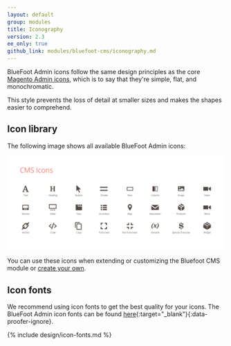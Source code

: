 ```yaml
---
layout: default
group: modules
title: Iconography
version: 2.3
ee_only: true
github_link: modules/bluefoot-cms/iconography.md
---
```


BlueFoot Admin icons follow the same design principles as the core [Magento Admin icons]({{page.baseurl}}pattern-library/graphics/iconography/iconography.html), which is to say that they're simple, flat, and monochromatic.

This style prevents the loss of detail at smaller sizes and makes the shapes easier to comprehend.

## Icon library
The following image shows all available BlueFoot Admin icons:

![BlueFoot admin icons](images/bluefoot-icons.png)

You can use these icons when extending or customizing the Bluefoot CMS module or [create your own]({{page.baseurl}}pattern-library/graphics/iconography/iconography.html#creating-icons).

## Icon fonts
We recommend using icon fonts to get the best quality for your icons. The BlueFoot Admin icon fonts can be found [here](https://github.com/magento-obsessive-owls/bluefoot/tree/master/app/code/Gene/BlueFoot/view/frontend/web/fonts/bluefoot){:target="\_blank"}{:data-proofer-ignore}.

{% include design/icon-fonts.md %}
